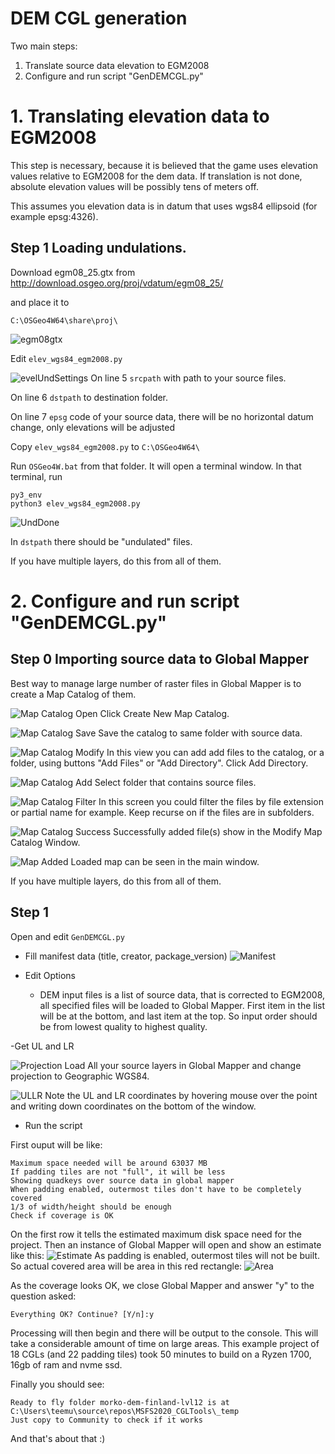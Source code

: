 # DEM CGL generation
Two main steps:
1. Translate source data elevation to EGM2008
2. Configure and run script "GenDEMCGL.py"

# 1. Translating elevation data to EGM2008
This step is necessary, because it is believed that the game uses elevation values relative to EGM2008 for the dem data. If translation is not done, absolute elevation values will be possibly tens of meters off.

This assumes you elevation data is in datum that uses wgs84 ellipsoid (for example epsg:4326).



## Step 1 Loading undulations.
Download egm08_25.gtx from http://download.osgeo.org/proj/vdatum/egm08_25/ 

and place it to 

```C:\OSGeo4W64\share\proj\```

![egm08gtx](/docs/tut/img/12_egm08gtx.png "egm08gtx")

Edit ``elev_wgs84_egm2008.py``

![evelUndSettings](/docs/tut/img/13_elevUnd.png "elevUndSettings")
On line 5 ```srcpath``` with path to your source files.

On line 6 ```dstpath``` to destination folder.

On line 7 ```epsg``` code of your source data, there will be no horizontal datum change, only elevations will be adjusted

Copy ``elev_wgs84_egm2008.py`` to ``C:\OSGeo4W64\``

Run ``OSGeo4W.bat`` from that folder.
It will open a terminal window.
In that terminal, run

```
py3_env
python3 elev_wgs84_egm2008.py
```

![UndDone](/docs/tut/img/14_UndDone.png "UndDone")

In ```dstpath``` there should be "undulated" files.

If you have multiple layers, do this from all of them.
# 2. Configure and run script "GenDEMCGL.py"

## Step 0 Importing source data to Global Mapper
Best way to manage large number of raster files in Global Mapper is to create a Map Catalog of them.

![Map Catalog Open](/docs/tut/img/1_MapCatalog.png "Map Catalog Open")
Click Create New Map Catalog.

![Map Catalog Save](/docs/tut/img/2_MapCatalogSave.png "Map Catalog Save")
Save the catalog to same folder with source data.

![Map Catalog Modify](/docs/tut/img/3_MapCatalogModify.png "Map Catalog Modify")
In this view you can add add files to the catalog, or a folder, using buttons "Add Files" or "Add Directory". Click Add Directory.

![Map Catalog Add](/docs/tut/img/4_AddFolder.png "Map Catalog Add")
Select folder that contains source files.

![Map Catalog Filter](/docs/tut/img/5_Filter.png "Map Catalog Filter")
In this screen you could filter the files by file extension or partial name for example. Keep recurse on if the files are in subfolders.

![Map Catalog Success](/docs/tut/img/6_Added.png "Map Catalog Success")
Successfully added file(s) show in the Modify Map Catalog Window.

![Map Added](/docs/tut/img/7_Loaded.png "Map Added")
Loaded map can be seen in the main window.

If you have multiple layers, do this from all of them.

## Step 1
Open and edit ```GenDEMCGL.py```
- Fill manifest data (title, creator, package_version)
![Manifest](/docs/tut/img/15_Manifest.png "Manifest")

- Edit Options
  - DEM input files is a list of source data, that is corrected to EGM2008, all specified files will be loaded to Global Mapper. First item in the list will be at the bottom, and last item at the top. So input order should be from lowest quality to highest quality.

-Get UL and LR

![Projection](/docs/tut/img/10_Projection.png "Projection")
Load All your source layers in Global Mapper and change projection to Geographic WGS84.

![ULLR](/docs/tut/img/16_Coordinates.png "ULLR")
Note the UL and LR coordinates by hovering mouse over the point and writing down coordinates on the bottom of the window.


- Run the script

First ouput will be like:
```
Maximum space needed will be around 63037 MB
If padding tiles are not "full", it will be less
Showing quadkeys over source data in global mapper
When padding enabled, outermost tiles don't have to be completely covered
1/3 of width/height should be enough
Check if coverage is OK
```
On the first row it tells the estimated maximum disk space need for the project.
Then an instance of Global Mapper will open and show an estimate like this:
![Estimate](/docs/tut/img/17_Estimate.png "Estimate")
As padding is enabled, outermost tiles will not be built. So actual covered area will be area in this red rectangle:
![Area](/docs/tut/img/18_Area.png "Area")

As the coverage looks OK, we close Global Mapper and answer "y" to the question asked:
```
Everything OK? Continue? [Y/n]:y
```
Processing will then begin and there will be output to the console. This will take a considerable amount of time on large areas. This example project of 18 CGLs (and 22 padding tiles) took 50 minutes to build on a Ryzen 1700, 16gb of ram and nvme ssd.

Finally you should see:

```
Ready to fly folder morko-dem-finland-lvl12 is at
C:\Users\teemu\source\repos\MSFS2020_CGLTools\_temp
Just copy to Community to check if it works
```

And that's about that :)
